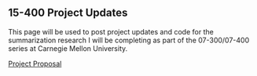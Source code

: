## 15-400 Project Updates

This page will be used to post project updates and code for the summarization research I will be completing as part of the 07-300/07-400 series at Carnegie Mellon University.

[Project Proposal](https://github.com/abbyshrack/summarization/blob/main/Project%20Proposal.pdf) 
